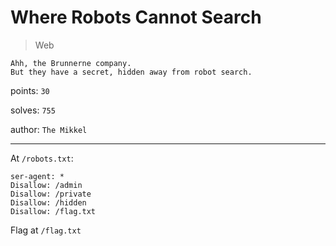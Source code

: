 # Where Robots Cannot Search

> Web

```text
Ahh, the Brunnerne company.
But they have a secret, hidden away from robot search.
```

points: `30`

solves: `755`

author: `The Mikkel`

---

At `/robots.txt`:

```text
ser-agent: *
Disallow: /admin
Disallow: /private
Disallow: /hidden
Disallow: /flag.txt
```

Flag at `/flag.txt`
